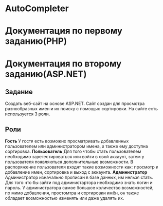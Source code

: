 # AutoCompleter
# Документация по первому заданию(PHP)
# Документация по второму заданию(ASP.NET)
## Задание
Создать веб-сайт на основе ASP.NET. Сайт создан для просмотра разнообразных имен и их поиску с помощью сортировки. На сайте есть используется 3 роли.
## Роли
**Гость**
У гостя есть возможно просматривать добавленных пользователем или администратором имена, а также ему доступна сортировка.
**Пользователь**
Для того чтобы стать пользователем необходимо зарегестироваться или войти в свой аккаунт, затем у пользователя появляються дополнительные возможности. В распоряжение пользователя входят такие возможности как: просмотр и добавление имен, сортировка и выход с аккаунта.
**Администратор**
Администратор изначально прописан в базе данных, им нельзя стать. Для того что бы зайти под администартора необходимо знать логин и пароль.  У администратора самое большое количество возможностей, по мимо добавления, простомтра и сортировки имён, он также обладает возможностью изменять или даже удалять их.
